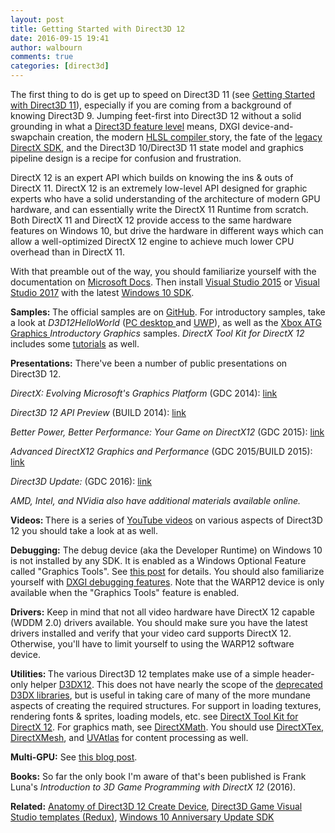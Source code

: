 ```yaml
---
layout: post
title: Getting Started with Direct3D 12
date: 2016-09-15 19:41
author: walbourn
comments: true
categories: [direct3d]
---
```

The first thing to do is get up to speed on Direct3D 11 (see <a href="https://walbourn.github.io/getting-started-with-direct3d-11/">Getting Started with Direct3D 11</a>), especially if you are coming from a background of knowing Direct3D 9. Jumping feet-first into Direct3D 12 without a solid grounding in what a <a href="https://walbourn.github.io/direct3d-feature-levels/">Direct3D feature level</a> means, DXGI device-and-swapchain creation, the modern <a href="https://walbourn.github.io/hlsl-fxc-and-d3dcompile/">HLSL compiler </a>story, the fate of the <a href="https://walbourn.github.io/where-is-the-directx-sdk-2015-edition/">legacy DirectX SDK</a>, and the Direct3D 10/Direct3D 11 state model and graphics pipeline design is a recipe for confusion and frustration.
<!--more-->

DirectX 12 is an expert API which builds on knowing the ins & outs of DirectX 11. DirectX 12 is an extremely low-level API designed for graphic experts who have a solid understanding of the architecture of modern GPU hardware, and can essentially write the DirectX 11 Runtime from scratch. Both DirectX 11 and DirectX 12 provide access to the same hardware features on Windows 10, but drive the hardware in different ways which can allow a well-optimized DirectX 12 engine to achieve much lower CPU overhead than in DirectX 11.

With that preamble out of the way, you should familiarize yourself with the documentation on <a href="https://docs.microsoft.com/en-us/windows/desktop/direct3d12/directx-12-programming-guide">Microsoft Docs</a>. Then install <a href="https://devblogs.microsoft.com/cppblog/developing-for-windows-10-with-visual-c-2015/">Visual Studio 2015</a> or <a href="https://walbourn.github.io/visual-studio-2017/">Visual Studio 2017</a> with the latest <a href="https://walbourn.github.io/windows-10-fall-creators-update-sdk/">Windows 10 SDK</a>.

<strong>Samples: </strong>The official samples are on <a href="https://github.com/Microsoft/DirectX-Graphics-Samples/">GitHub</a>. For introductory samples, take a look at <em>D3D12HelloWorld</em> (<a href="https://github.com/Microsoft/DirectX-Graphics-Samples/tree/master/Samples/Desktop/D3D12HelloWorld">PC desktop </a>and <a href="https://github.com/Microsoft/DirectX-Graphics-Samples/tree/master/Samples/UWP/D3D12HelloWorld">UWP</a>), as well as the <a href="https://github.com/Microsoft/Xbox-ATG-Samples#introductory-graphics">Xbox ATG Graphics </a><em>Introductory Graphics</em> samples. <em>DirectX Tool Kit for DirectX 12</em> includes some <a href="https://github.com/Microsoft/DirectXTK12/wiki/Getting-Started">tutorials</a> as well.

<strong>Presentations:</strong> There've been a number of public presentations on Direct3D 12.

<em>DirectX: Evolving Microsoft's Graphics Platform</em> (GDC 2014): <a href="https://channel9.msdn.com/Blogs/DirectX-Developer-Blog/DirectX-Evolving-Microsoft-s-Graphics-Platform">link</a>

<em>Direct3D 12 API Preview</em> (BUILD 2014): <a href="https://channel9.msdn.com/Events/Build/2014/3-564">link</a>

<em>Better Power, Better Performance: Your Game on DirectX12</em> (GDC 2015): <a href="https://channel9.msdn.com/Events/GDC/GDC-2015/Better-Power-Better-Performance-Your-Game-on-DirectX12">link</a>

<em>Advanced DirectX12 Graphics and Performance</em> (GDC 2015/BUILD 2015): <a href="https://channel9.msdn.com/Events/GDC/GDC-2015/Advanced-DirectX12-Graphics-and-Performance">link</a>

<em>Direct3D Update: </em>(GDC 2016): <a href="https://www.youtube.com/watch?v=dcDDvoauaz0">link</a>

<em>AMD, Intel, and NVidia also have additional materials available online.</em>

<strong>Videos: </strong>There is a series of <a href="https://www.youtube.com/channel/UCiaX2B8XiXR70jaN7NK-FpA">YouTube videos</a> on various aspects of Direct3D 12 you should take a look at as well.

<strong>Debugging:</strong> The debug device (aka the Developer Runtime) on Windows 10 is not installed by any SDK. It is enabled as a Windows Optional Feature called "Graphics Tools". See <a href="https://devblogs.microsoft.com/cppblog/visual-studio-2015-and-graphics-tools-for-windows-10/">this post</a> for details. You should also familiarize yourself with <a href="https://walbourn.github.io/dxgi-debug-device/">DXGI debugging features</a>. Note that the WARP12 device is only available when the "Graphics Tools" feature is enabled.

<strong>Drivers:</strong> Keep in mind that not all video hardware have DirectX 12 capable (WDDM 2.0) drivers available. You should make sure you have the latest drivers installed and verify that your video card supports DirectX 12. Otherwise, you'll have to limit yourself to using the WARP12 software device.

<strong>Utilities: </strong>The various Direct3D 12 templates make use of a simple header-only helper <a href="https://docs.microsoft.com/en-us/windows/desktop/direct3d12/helper-structures-and-functions-for-d3d12">D3DX12</a>. This does not have nearly the scope of the <a href="https://walbourn.github.io/living-without-d3dx/">deprecated D3DX libraries</a>, but is useful in taking care of many of the more mundane aspects of creating the required structures. For support in loading textures, rendering fonts & sprites, loading models, etc. see <a href="https://walbourn.github.io/directx-tool-kit-for-directx-12/">DirectX Tool Kit for DirectX 12</a>. For graphics math, see <a href="https://walbourn.github.io/introducing-directxmath/">DirectXMath</a>. You should use <a href="https://walbourn.github.io/directxtex-and-directxmesh-now-support-direct3d-12/">DirectXTex, DirectXMesh</a>, and <a href="https://walbourn.github.io/uvatlas-return-of-the-isochart/">UVAtlas</a> for content processing as well.

<strong><em></em>Multi-GPU:</strong> See <a href="https://blogs.msdn.microsoft.com/directx/2016/07/13/explicit-directx-12-multigpu-the-affinity-layer-helper-library-and-your-game/">this blog post</a>.

<strong>Books:</strong> So far the only book I'm aware of that's been published is Frank Luna's <em>Introduction to 3D Game Programming with DirectX 12</em> (2016).

<strong>Related:</strong> <a href="https://walbourn.github.io/anatomy-of-direct3d-12-create-device/">Anatomy of Direct3D 12 Create Device</a>, <a href="https://walbourn.github.io/direct3d-game-visual-studio-templates-redux/">Direct3D Game Visual Studio templates (Redux)</a>, <a href="https://walbourn.github.io/windows-10-anniversary-update-sdk/">Windows 10 Anniversary Update SDK</a>
